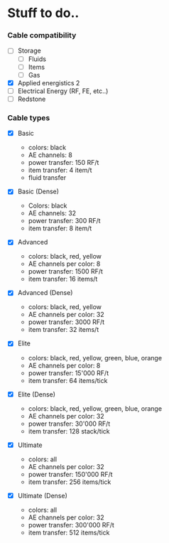 # Stuff to do..

### Cable compatibility

* [ ] Storage
  - [ ] Fluids
  - [ ] Items
  - [ ] Gas
* [x] Applied energistics 2
* [ ] Electrical Energy (RF, FE, etc..)
* [ ] Redstone

### Cable types

* [x] Basic
    - colors: black
    - AE channels: 8
    - power transfer: 150 RF/t
    - item transfer: 4 item/t
    - fluid transfer

* [x] Basic (Dense)
    - Colors: black
    - AE channels: 32
    - power transfer: 300 RF/t
    - item transfer: 8 item/t

* [x] Advanced
    - colors: black, red, yellow
    - AE channels per color: 8
    - power transfer: 1500 RF/t
    - item transfer: 16 items/t

* [x] Advanced (Dense)
    - colors: black, red, yellow
    - AE channels per color: 32
    - power transfer: 3000 RF/t
    - item transfer: 32 items/t

* [x] Elite
    - colors: black, red, yellow, green, blue, orange
    - AE channels per color: 8
    - power transfer: 15'000 RF/t
    - item transfer: 64 items/tick

* [x] Elite (Dense)
    - colors: black, red, yellow, green, blue, orange
    - AE channels per color: 32
    - power transfer: 30'000 RF/t
    - item transfer: 128 stack/tick

* [x] Ultimate
    - colors: all
    - AE channels per color: 32
    - power transfer: 150'000 RF/t
    - item transfer: 256 items/tick

* [x] Ultimate (Dense)
    - colors: all
    - AE channels per color: 32
    - power transfer: 300'000 RF/t
    - item transfer: 512 items/tick